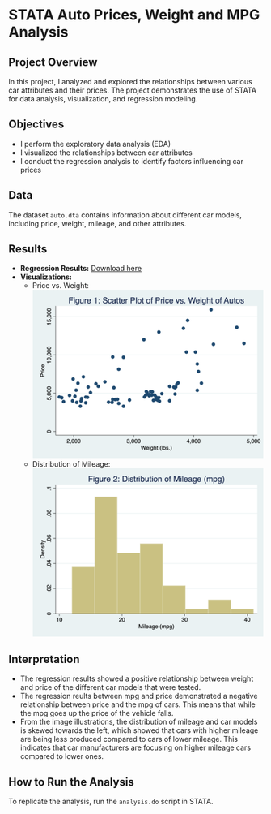 # STATA Auto Prices, Weight and MPG Analysis

## Project Overview
In this project, I analyzed and explored the relationships between various car attributes and their prices. The project demonstrates the use of STATA for data analysis, visualization, and regression modeling. 

## Objectives
- I perform the exploratory data analysis (EDA)
- I visualized the relationships between car attributes
- I conduct the regression analysis to identify factors influencing car prices

## Data
The dataset `auto.dta` contains information about different car models, including price, weight, mileage, and other attributes.

## Results
- **Regression Results:** [Download here](results/regression_results.pdf)
- **Visualizations:**
  - Price vs. Weight: ![Price vs. Weight](results/scatter_plot_1.png)
  - Distribution of Mileage: ![Mileage Distribution](results/distribution_plots.png)

## Interpretation 
- The regression results showed a positive relationship between weight and price of the different car models that were tested. 
- The regression reults between mpg and price demonstrated a negative relationship between price and the mpg of cars. This means that while the mpg goes up the price of the vehicle falls. 
- From the image illustrations, the distribution of mileage and car models is skewed towards the left, which showed that cars with higher mileage are being less produced compared to cars of lower mileage. This indicates that car manufacturers are focusing on higher mileage cars compared to lower ones. 

## How to Run the Analysis
To replicate the analysis, run the `analysis.do` script in STATA.

